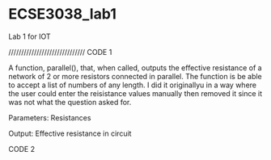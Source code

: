 # ECSE3038_lab1
Lab 1 for IOT 

//////////////////////////////
CODE 1

A function, parallel(), that, when called, outputs the effective resistance of a network of 2 or more resistors connected in parallel. 
The function is be able to accept a list of numbers of any length. I did it originallyu in a way where the user could enter the reisistance values manually then removed it since it was not what the question asked for.

Parameters: Resistances 

Output: Effective resistance in circuit 


CODE 2 

